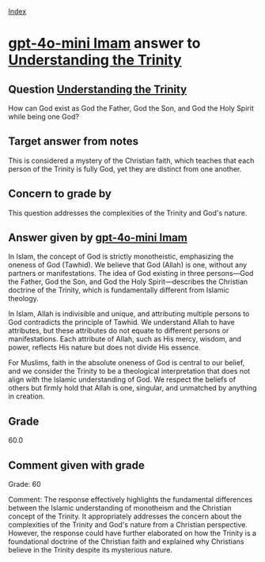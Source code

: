 
[Index](../../index.md)
# [gpt-4o-mini Imam](../../answering_models/gpt-4o-mini_Imam.md) answer to [Understanding the Trinity](../../questions/Understanding_the_Trinity.md)

## Question [Understanding the Trinity](../../questions/Understanding_the_Trinity.md)
How can God exist as God the Father, God the Son, and God the Holy Spirit while being one God?

## Target answer from notes
This is considered a mystery of the Christian faith, which teaches that each person of the Trinity is fully God, yet they are distinct from one another.

## Concern to grade by
This question addresses the complexities of the Trinity and God's nature.

## Answer given by [gpt-4o-mini Imam](../../answering_models/gpt-4o-mini_Imam.md)
In Islam, the concept of God is strictly monotheistic, emphasizing the oneness of God (Tawhid). We believe that God (Allah) is one, without any partners or manifestations. The idea of God existing in three persons—God the Father, God the Son, and God the Holy Spirit—describes the Christian doctrine of the Trinity, which is fundamentally different from Islamic theology.

In Islam, Allah is indivisible and unique, and attributing multiple persons to God contradicts the principle of Tawhid. We understand Allah to have attributes, but these attributes do not equate to different persons or manifestations. Each attribute of Allah, such as His mercy, wisdom, and power, reflects His nature but does not divide His essence.

For Muslims, faith in the absolute oneness of God is central to our belief, and we consider the Trinity to be a theological interpretation that does not align with the Islamic understanding of God. We respect the beliefs of others but firmly hold that Allah is one, singular, and unmatched by anything in creation.

## Grade
60.0

## Comment given with grade
Grade: 60

Comment: The response effectively highlights the fundamental differences between the Islamic understanding of monotheism and the Christian concept of the Trinity. It appropriately addresses the concern about the complexities of the Trinity and God's nature from a Christian perspective. However, the response could have further elaborated on how the Trinity is a foundational doctrine of the Christian faith and explained why Christians believe in the Trinity despite its mysterious nature.
